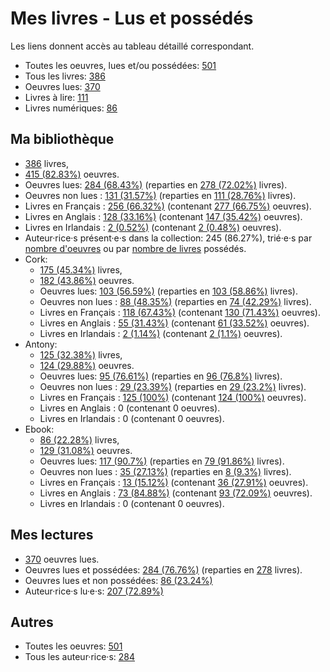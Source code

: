 # Mes livres - Lus et possédés

Les liens donnent accès au tableau détaillé correspondant.

- Toutes les oeuvres, lues et/ou possédées: [501](Lists/all_w.md)
- Tous les livres: [386](Lists/all_b.md)
- Oeuvres lues: [370](Lists/read_w.md)
- Livres à lire: [111](Lists/unread_owned_b.md)
- Livres numériques: [86](Lists/owned_ebook_b.md)

## Ma bibliothèque

- [386](Lists/owned_b.md) livres,
- [415 (82.83%)](Lists/owned_w.md) oeuvres.
- Oeuvres lues: [284 (68.43%)](Lists/read_owned_w.md) (reparties en [278 (72.02%)](Lists/read_owned_b.md) livres).
- Oeuvres non lues : [131 (31.57%)](Lists/unread_owned_w.md) (reparties en [111 (28.76%)](Lists/unread_owned_b.md) livres).
- Livres en Français : [256 (66.32%)](Lists/owned_fr_b.md) (contenant [277 (66.75%)](Lists/owned_fr_w.md) oeuvres).
- Livres en Anglais : [128 (33.16%)](Lists/owned_en_b.md) (contenant [147 (35.42%)](Lists/owned_en_w.md) oeuvres).
- Livres en Irlandais : [2 (0.52%)](Lists/owned_ga_b.md) (contenant [2 (0.48%)](Lists/owned_ga_w.md) oeuvres).
- Auteur·rice·s présent·e·s dans la collection: 245 (86.27%), trié·e·s par [nombre d'oeuvres](Lists/owned_w_a.md) ou par [nombre de livres](Lists/owned_b_a.md) possédés.
- Cork:
    - [175 (45.34%)](Lists/owned_cork_b.md) livres,
    - [182 (43.86%)](Lists/owned_cork_w.md) oeuvres.
    - Oeuvres lues: [103 (56.59%)](Lists/read_owned_cork_w.md) (reparties en [103 (58.86%)](Lists/read_owned_cork_b.md) livres).
    - Oeuvres non lues : [88 (48.35%)](Lists/unread_owned_cork_w.md) (reparties en [74 (42.29%)](Lists/unread_owned_cork_b.md) livres).
    - Livres en Français : [118 (67.43%)](Lists/owned_fr_cork_b.md) (contenant [130 (71.43%)](Lists/owned_fr_cork_w.md) oeuvres).
    - Livres en Anglais : [55 (31.43%)](Lists/owned_en_cork_b.md) (contenant [61 (33.52%)](Lists/owned_en_cork_w.md) oeuvres).
    - Livres en Irlandais : [2 (1.14%)](Lists/owned_ga_cork_b.md) (contenant [2 (1.1%)](Lists/owned_ga_cork_w.md) oeuvres).
- Antony:
    - [125 (32.38%)](Lists/owned_antony_b.md) livres,
    - [124 (29.88%)](Lists/owned_antony_w.md) oeuvres.
    - Oeuvres lues: [95 (76.61%)](Lists/read_owned_antony_w.md) (reparties en [96 (76.8%)](Lists/read_owned_antony_b.md) livres).
    - Oeuvres non lues : [29 (23.39%)](Lists/unread_owned_antony_w.md) (reparties en [29 (23.2%)](Lists/unread_owned_antony_b.md) livres).
    - Livres en Français : [125 (100%)](Lists/owned_fr_antony_b.md) (contenant [124 (100%)](Lists/owned_fr_antony_w.md) oeuvres).
    - Livres en Anglais : 0 (contenant 0 oeuvres).
    - Livres en Irlandais : 0 (contenant 0 oeuvres).
- Ebook:
    - [86 (22.28%)](Lists/owned_ebook_b.md) livres,
    - [129 (31.08%)](Lists/owned_ebook_w.md) oeuvres.
    - Oeuvres lues: [117 (90.7%)](Lists/read_owned_ebook_w.md) (reparties en [79 (91.86%)](Lists/read_owned_ebook_b.md) livres).
    - Oeuvres non lues : [35 (27.13%)](Lists/unread_owned_ebook_w.md) (reparties en [8 (9.3%)](Lists/unread_owned_ebook_b.md) livres).
    - Livres en Français : [13 (15.12%)](Lists/owned_fr_ebook_b.md) (contenant [36 (27.91%)](Lists/owned_fr_ebook_w.md) oeuvres).
    - Livres en Anglais : [73 (84.88%)](Lists/owned_en_ebook_b.md) (contenant [93 (72.09%)](Lists/owned_en_ebook_w.md) oeuvres).
    - Livres en Irlandais : 0 (contenant 0 oeuvres).

## Mes lectures

- [370](Lists/read_w.md) oeuvres lues.
- Oeuvres lues et possédées: [284 (76.76%)](Lists/read_owned_w.md) (reparties en [278](Lists/read_owned_b.md) livres).
- Oeuvres lues et non possédées: [86 (23.24%)](Lists/read_not_owned_w.md)
- Auteur·rice·s lu·e·s: [207 (72.89%)](Lists/read_a.md)

## Autres

- Toutes les oeuvres: [501](Lists/all_w.md)
- Tous les auteur·rice·s: [284](Lists/all_a.md)